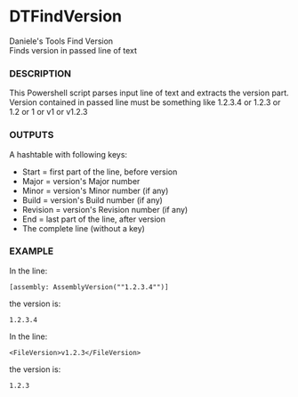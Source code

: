 # DTFindVersion
Daniele's Tools Find Version<br>
Finds version in passed line of text

### DESCRIPTION
This Powershell script parses input line of text and extracts the version part.
Version contained in passed line must be something like 1.2.3.4 or 1.2.3 or 1.2  or 1 or v1 or v1.2.3

### OUTPUTS
A hashtable with following keys:
- Start = first part of the line, before version
- Major = version's Major number
- Minor = version's Minor number (if any)
- Build = version's Build number (if any)
- Revision = version's Revision number (if any)
- End = last part of the line, after version
- The complete line (without a key)


### EXAMPLE
In the line:
```
[assembly: AssemblyVersion(""1.2.3.4"")]
```
the version is:
```
1.2.3.4
```

In the line:
```
<FileVersion>v1.2.3</FileVersion>
```
the version is:
```
1.2.3
```
